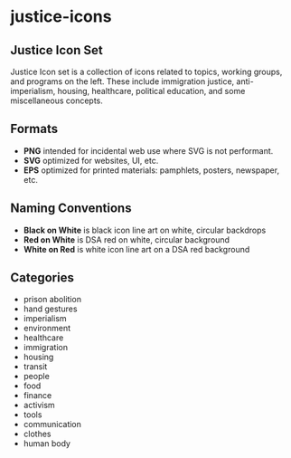 # justice-icons
## Justice Icon Set
Justice Icon set is a collection of icons related to topics, working groups, and programs on the left. These include immigration justice, anti-imperialism, housing, healthcare, political education, and some miscellaneous concepts.

## Formats
* **PNG** intended for incidental web use where SVG is not performant.
* **SVG** optimized for websites, UI, etc.
* **EPS** optimized for printed materials: pamphlets, posters, newspaper, etc.

## Naming Conventions
* **Black on White** is black icon line art on white, circular backdrops
* **Red on White** is DSA red on white, circular background
* **White on Red** is white icon line art on a DSA red background

## Categories
* prison abolition
* hand gestures
* imperialism
* environment
* healthcare
* immigration
* housing
* transit
* people
* food
* finance
* activism
* tools
* communication
* clothes
* human body
